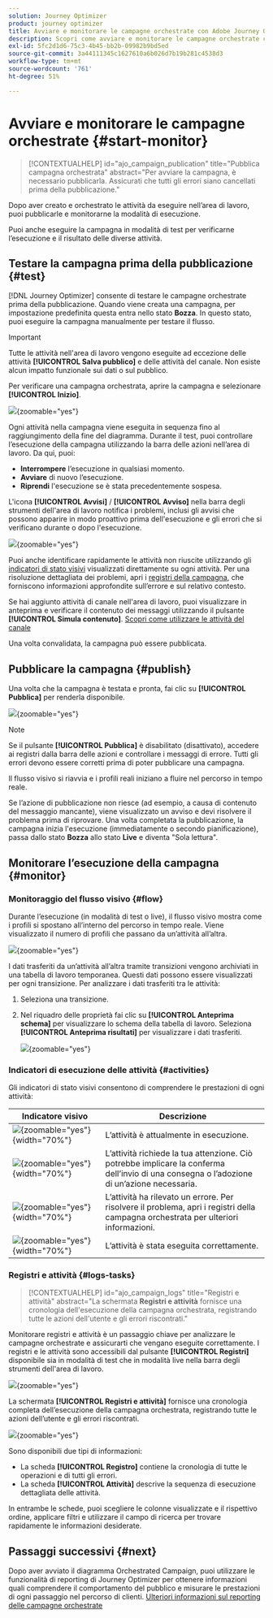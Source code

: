 ```yaml
---
solution: Journey Optimizer
product: journey optimizer
title: Avviare e monitorare le campagne orchestrate con Adobe Journey Optimizer
description: Scopri come avviare e monitorare le campagne orchestrate con Adobe Journey Optimizer.
exl-id: 5fc2d1d6-75c3-4b45-bb2b-09982b9bd5ed
source-git-commit: 3a44111345c1627610a6b026d7b19b281c4538d3
workflow-type: tm+mt
source-wordcount: '761'
ht-degree: 51%

---
```



# Avviare e monitorare le campagne orchestrate {#start-monitor}

>[!CONTEXTUALHELP]
>id="ajo_campaign_publication"
>title="Pubblica campagna orchestrata"
>abstract="Per avviare la campagna, è necessario pubblicarla. Assicurati che tutti gli errori siano cancellati prima della pubblicazione."

Dopo aver creato e orchestrato le attività da eseguire nell’area di lavoro, puoi pubblicarle e monitorarne la modalità di esecuzione.

Puoi anche eseguire la campagna in modalità di test per verificarne l’esecuzione e il risultato delle diverse attività.

## Testare la campagna prima della pubblicazione {#test}

[!DNL Journey Optimizer] consente di testare le campagne orchestrate prima della pubblicazione. Quando viene creata una campagna, per impostazione predefinita questa entra nello stato **Bozza**. In questo stato, puoi eseguire la campagna manualmente per testare il flusso.

>[!IMPORTANT]
>
>Tutte le attività nell&#39;area di lavoro vengono eseguite ad eccezione delle attività **[!UICONTROL Salva pubblico]** e delle attività del canale. Non esiste alcun impatto funzionale sui dati o sul pubblico.

Per verificare una campagna orchestrata, aprire la campagna e selezionare **[!UICONTROL Inizio]**.

![](assets/campaign-start.png){zoomable="yes"}

Ogni attività nella campagna viene eseguita in sequenza fino al raggiungimento della fine del diagramma. Durante il test, puoi controllare l’esecuzione della campagna utilizzando la barra delle azioni nell’area di lavoro. Da qui, puoi:

* **Interrompere** l’esecuzione in qualsiasi momento.
* **Avviare** di nuovo l’esecuzione.
* **Riprendi** l&#39;esecuzione se è stata precedentemente sospesa.

L&#39;icona **[!UICONTROL Avvisi]** / **[!UICONTROL Avviso]** nella barra degli strumenti dell&#39;area di lavoro notifica i problemi, inclusi gli avvisi che possono apparire in modo proattivo prima dell&#39;esecuzione e gli errori che si verificano durante o dopo l&#39;esecuzione.

![](assets/campaign-warning.png){zoomable="yes"}

Puoi anche identificare rapidamente le attività non riuscite utilizzando gli [indicatori di stato visivi](#activities) visualizzati direttamente su ogni attività. Per una risoluzione dettagliata dei problemi, apri i [registri della campagna](#logs-tasks), che forniscono informazioni approfondite sull’errore e sul relativo contesto.

Se hai aggiunto attività di canale nell&#39;area di lavoro, puoi visualizzare in anteprima e verificare il contenuto dei messaggi utilizzando il pulsante **[!UICONTROL Simula contenuto]**. [Scopri come utilizzare le attività del canale](activities/channels.md)

Una volta convalidata, la campagna può essere pubblicata.

## Pubblicare la campagna {#publish}

Una volta che la campagna è testata e pronta, fai clic su **[!UICONTROL Pubblica]** per renderla disponibile.

![](assets/campaign-publish.png){zoomable="yes"}

>[!NOTE]
>
>Se il pulsante **[!UICONTROL Pubblica]** è disabilitato (disattivato), accedere ai registri dalla barra delle azioni e controllare i messaggi di errore. Tutti gli errori devono essere corretti prima di poter pubblicare una campagna.

Il flusso visivo si riavvia e i profili reali iniziano a fluire nel percorso in tempo reale.

Se l’azione di pubblicazione non riesce (ad esempio, a causa di contenuto del messaggio mancante), viene visualizzato un avviso e devi risolvere il problema prima di riprovare. Una volta completata la pubblicazione, la campagna inizia l&#39;esecuzione (immediatamente o secondo pianificazione), passa dallo stato **Bozza** allo stato **Live** e diventa &quot;Sola lettura&quot;.

## Monitorare l’esecuzione della campagna {#monitor}

### Monitoraggio del flusso visivo {#flow}

Durante l’esecuzione (in modalità di test o live), il flusso visivo mostra come i profili si spostano all’interno del percorso in tempo reale. Viene visualizzato il numero di profili che passano da un’attività all’altra.

![](assets/workflow-execution.png){zoomable="yes"}

I dati trasferiti da un’attività all’altra tramite transizioni vengono archiviati in una tabella di lavoro temporanea. Questi dati possono essere visualizzati per ogni transizione. Per analizzare i dati trasferiti tra le attività:

1. Seleziona una transizione.
1. Nel riquadro delle proprietà fai clic su **[!UICONTROL Anteprima schema]** per visualizzare lo schema della tabella di lavoro. Seleziona **[!UICONTROL Anteprima risultati]** per visualizzare i dati trasferiti.

   ![](assets/transition.png){zoomable="yes"}

### Indicatori di esecuzione delle attività {#activities}

Gli indicatori di stato visivi consentono di comprendere le prestazioni di ogni attività:

| Indicatore visivo | Descrizione |
|-----|------------|
| ![](assets/activity-status-pending.png){zoomable="yes"}{width="70%"} | L’attività è attualmente in esecuzione. |
| ![](assets/activity-status-orange.png){zoomable="yes"}{width="70%"} | L’attività richiede la tua attenzione. Ciò potrebbe implicare la conferma dell’invio di una consegna o l’adozione di un’azione necessaria. |
| ![](assets/activity-status-red.png){zoomable="yes"}{width="70%"} | L’attività ha rilevato un errore. Per risolvere il problema, apri i registri della campagna orchestrata per ulteriori informazioni. |
| ![](assets/activity-status-green.png){zoomable="yes"}{width="70%"} | L’attività è stata eseguita correttamente. |

### Registri e attività {#logs-tasks}

>[!CONTEXTUALHELP]
>id="ajo_campaign_logs"
>title="Registri e attività"
>abstract="La schermata **Registri e attività** fornisce una cronologia dell&#39;esecuzione della campagna orchestrata, registrando tutte le azioni dell&#39;utente e gli errori riscontrati."

Monitorare registri e attività è un passaggio chiave per analizzare le campagne orchestrate e assicurarti che vengano eseguite correttamente. I registri e le attività sono accessibili dal pulsante **[!UICONTROL Registri]** disponibile sia in modalità di test che in modalità live nella barra degli strumenti dell&#39;area di lavoro.

![](assets/logs-button.png){zoomable="yes"}

La schermata **[!UICONTROL Registri e attività]** fornisce una cronologia completa dell’esecuzione della campagna orchestrata, registrando tutte le azioni dell’utente e gli errori riscontrati.

![](assets/workflow-logs.png){zoomable="yes"}

Sono disponibili due tipi di informazioni:

* La scheda **[!UICONTROL Registro]** contiene la cronologia di tutte le operazioni e di tutti gli errori.
* La scheda **[!UICONTROL Attività]** descrive la sequenza di esecuzione dettagliata delle attività.

In entrambe le schede, puoi scegliere le colonne visualizzate e il rispettivo ordine, applicare filtri e utilizzare il campo di ricerca per trovare rapidamente le informazioni desiderate.

## Passaggi successivi {#next}

Dopo aver avviato il diagramma Orchestrated Campaign, puoi utilizzare le funzionalità di reporting di Journey Optimizer per ottenere informazioni quali comprendere il comportamento del pubblico e misurare le prestazioni di ogni passaggio nel percorso di clienti. [Ulteriori informazioni sul reporting delle campagne orchestrate](../orchestrated/reporting-campaigns.md)

